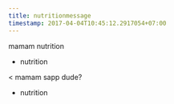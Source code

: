 ```yaml
---
title: nutritionmessage
timestamp: 2017-04-04T10:45:12.2917054+07:00
---
```


mamam nutrition
* nutrition

< mamam sapp dude?
* nutrition
